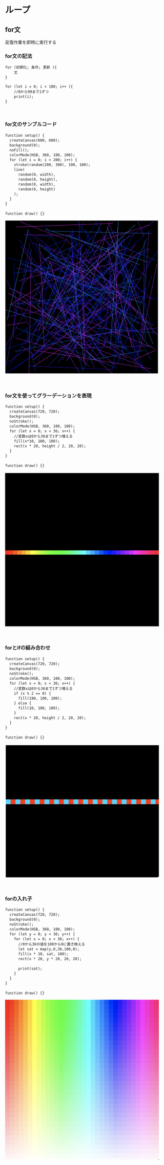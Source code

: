 # ループ

## for文

反復作業を即時に実行する



### for文の記法

```
for (初期化; 条件; 更新 ){
	文
}

```


```
for (let i = 0; i < 100; i++ ){
	//0から99まで1ずつ
	print(i);
}

```

&nbsp;


### for文のサンプルコード

```
function setup() {
  createCanvas(600, 600);
  background(0);
  noFill();
  colorMode(HSB, 360, 100, 100);
  for (let i = 0; i < 200; i++) {
    stroke(random(200, 300), 100, 100);
    line(
      random(0, width),
      random(0, height),
      random(0, width),
      random(0, height)
    );
  }
}

function draw() {}

```
![image](img/for_line01.png)

&nbsp;
&nbsp;

<!--
### for文の組み合わせ

```
function setup(){
  createCanvas(200,200);
  background(255);
  stroke(0);
  
  // 初期値-10、200未満まで、10ずつ増える
  for(int i = -10; i < 200; i += 10){
      line(i, 0, i+20, 100);
  }
  // 初期値10、220以下まで、10ずつ増える
  for(int i = 10; i <= 220; i += 10){
      line(i, 100, i-20, 200);
  }
}
```

![image](img/for_line02.png)
&nbsp;
-->


### for文を使ってグラーデーションを表現

```
function setup() {
  createCanvas(720, 720);
  background(0);
  noStroke();
  colorMode(HSB, 360, 100, 100);
  for (let x = 0; x < 36; x++) {
    //変数xは0から36まで1ずつ増える
    fill(x*10, 100, 100);
    rect(x * 20, height / 2, 20, 20);
  }
}

function draw() {}

```

![image](img/for_gradient1.png)

&nbsp;
&nbsp;

### forとifの組み合わせ


```
function setup() {
  createCanvas(720, 720);
  background(0);
  noStroke();
  colorMode(HSB, 360, 100, 100);
  for (let x = 0; x < 36; x++) {
    //変数xは0から36まで1ずつ増える
    if (x % 2 == 0) {
      fill(190, 100, 100);
    } else {
      fill(10, 100, 100);
    }
    rect(x * 20, height / 2, 20, 20);
  }
}

function draw() {}
```
![image](img/for_if.png)

&nbsp;
&nbsp;

### forの入れ子


```
function setup() {
  createCanvas(720, 720);
  background(0);
  noStroke();
  colorMode(HSB, 360, 100, 100);
  for (let y = 0; y < 36; y++) {
    for (let x = 0; x < 36; x++) {
      //0から36の値を100から0に置き換える
      let sat = map(y,0,36,100,0);
      fill(x * 10, sat, 100);
      rect(x * 20, y * 20, 20, 20);
      
      print(sat);
    }
  }
}

function draw() {}
```


![image](img/for_gradient2.png)

&nbsp;
&nbsp;

&nbsp;
&nbsp;





